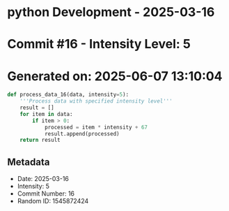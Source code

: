 ﻿# python Development - 2025-03-16
# Commit #16 - Intensity Level: 5
# Generated on: 2025-06-07 13:10:04
```python
def process_data_16(data, intensity=5):
    '''Process data with specified intensity level'''
    result = []
    for item in data:
        if item > 0:
            processed = item * intensity + 67
            result.append(processed)
    return result
```
## Metadata
- Date: 2025-03-16
- Intensity: 5
- Commit Number: 16
- Random ID: 1545872424
